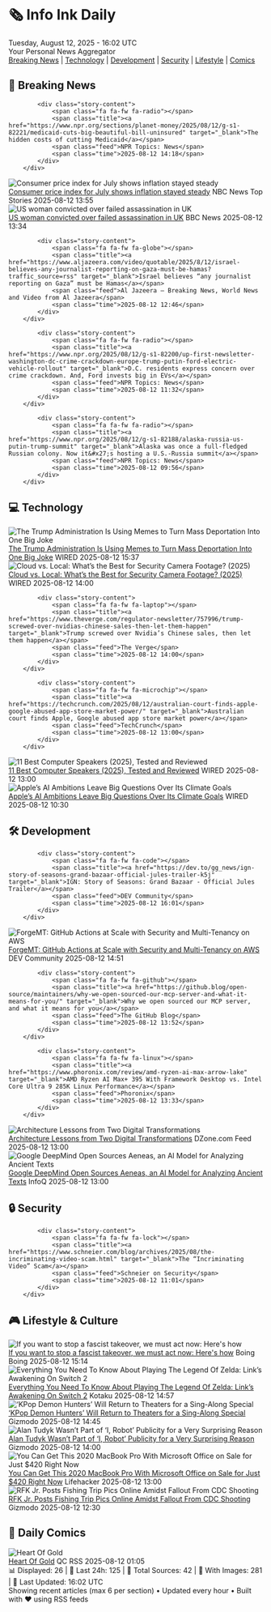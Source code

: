 <!-- Processing 54 RSS feeds at 2025-08-12 16:01:49 UTC -->
<!-- Processing: XKCD -->
<!-- Processing: Penny Arcade -->
<!-- Processing: Garfield -->
<!-- Processing: Cyanide & Happiness -->
<!-- Processing: Girl Genius -->
<!-- Processing: CNN Top Stories -->
<!-- Processing: CNN Breaking News -->
<!-- Processing: BBC World News -->
<!-- Processing: BBC Breaking News -->
<!-- Processing: NPR News -->
<!-- Processing: CBC News -->
<!-- Error processing https://rss.cbc.ca/lineup/topstories.xml: The read operation timed out -->
<!-- Processing: Reuters World News -->
<!-- Processing: Associated Press Breaking -->
<!-- Processing: WIRED -->
<!-- Processing: Slashdot -->
<!-- Processing: Lobsters Python -->
<!-- Processing: Dev.to -->
<!-- Processing: StackOverflow Blog -->
<!-- Processing: It's FOSS -->
<!-- Error processing https://itsfoss.com/rss/: The read operation timed out -->
<!-- Processing: DistroWatch -->
<!-- Processing: Linux.com -->
<!-- Processing: GitHub Blog -->
<!-- Processing: Coding Horror -->
<!-- Processing: Boing Boing -->
<!-- Processing: Krebs on Security -->
<!-- Generated 5 new posts out of 25 feeds processed -->
<div class="newspaper-header">
    <h1 class="newspaper-title">🗞️ Info Ink Daily</h1>
    <div class="newspaper-date">Tuesday, August 12, 2025 - 16:02 UTC</div>
    <div class="newspaper-subtitle">Your Personal News Aggregator</div>
</div>

<div class="newspaper-nav">
    <a href="#breaking">Breaking News</a> |
    <a href="#tech">Technology</a> |
    <a href="#dev">Development</a> |
    <a href="#security">Security</a> |
    <a href="#lifestyle">Lifestyle</a> |
    <a href="#webcomics">Comics</a>
</div>

<div class="news-section breaking-news" id="breaking">
<h2 class="section-header">🚨 Breaking News</h2>
<div class="stories-container">
<div class="story">
            
            <div class="story-content">
                <span class="fa fa-fw fa-radio"></span>
                <span class="title"><a href="https://www.npr.org/sections/planet-money/2025/08/12/g-s1-82221/medicaid-cuts-big-beautiful-bill-uninsured" target="_blank">The hidden costs of cutting Medicaid</a></span>
                <span class="feed">NPR Topics: News</span>
                <span class="time">2025-08-12 14:18</span>
            </div>
        </div>
<div class="story">
            <img src="https://media-cldnry.s-nbcnews.com/image/upload/t_fit_1500w/mpx/2704722219/2025_08/1755006918949_now_mnn_cpi_july_250812_1920x1080-dggqho.jpg" alt="Consumer price index for July shows inflation stayed steady" class="story-image" loading="lazy" onerror="this.style.display='none'">
            <div class="story-content">
                <span class="fa fa-fw fa-broadcast-tower"></span>
                <span class="title"><a href="https://www.nbcnews.com/now/video/consumer-price-index-for-july-shows-inflation-stayed-steady-244773957730" target="_blank">Consumer price index for July shows inflation stayed steady</a></span>
                <span class="feed">NBC News Top Stories</span>
                <span class="time">2025-08-12 13:55</span>
            </div>
        </div>
<div class="story">
            <img src="https://ichef.bbci.co.uk/ace/standard/240/cpsprodpb/27a7/live/f4edaad0-7779-11f0-b15a-09fa5f596b3a.jpg" alt="US woman convicted over failed assassination in UK" class="story-image" loading="lazy" onerror="this.style.display='none'">
            <div class="story-content">
                <span class="fa fa-fw fa-flag"></span>
                <span class="title"><a href="https://www.bbc.com/news/articles/c4gj87jxg78o?at_medium=RSS&at_campaign=rss" target="_blank">US woman convicted over failed assassination in UK</a></span>
                <span class="feed">BBC News</span>
                <span class="time">2025-08-12 13:34</span>
            </div>
        </div>
<div class="story">
            
            <div class="story-content">
                <span class="fa fa-fw fa-globe"></span>
                <span class="title"><a href="https://www.aljazeera.com/video/quotable/2025/8/12/israel-believes-any-journalist-reporting-on-gaza-must-be-hamas?traffic_source=rss" target="_blank">Israel believes “any journalist reporting on Gaza” must be Hamas</a></span>
                <span class="feed">Al Jazeera – Breaking News, World News and Video from Al Jazeera</span>
                <span class="time">2025-08-12 12:46</span>
            </div>
        </div>
<div class="story">
            
            <div class="story-content">
                <span class="fa fa-fw fa-radio"></span>
                <span class="title"><a href="https://www.npr.org/2025/08/12/g-s1-82200/up-first-newsletter-washington-dc-crime-crackdown-europe-trump-putin-ford-electric-vehicle-rollout" target="_blank">D.C. residents express concern over crime crackdown. And, Ford invests big in EVs</a></span>
                <span class="feed">NPR Topics: News</span>
                <span class="time">2025-08-12 11:32</span>
            </div>
        </div>
<div class="story">
            
            <div class="story-content">
                <span class="fa fa-fw fa-radio"></span>
                <span class="title"><a href="https://www.npr.org/2025/08/12/g-s1-82188/alaska-russia-us-putin-trump-summit" target="_blank">Alaska was once a full-fledged Russian colony. Now it&#x27;s hosting a U.S.-Russia summit</a></span>
                <span class="feed">NPR Topics: News</span>
                <span class="time">2025-08-12 09:56</span>
            </div>
        </div>
</div>
</div>
<div class="news-section tech-news" id="tech">
<h2 class="section-header">💻 Technology</h2>
<div class="stories-container">
<div class="story">
            <img src="https://media.wired.com/photos/68911edf5cf36cc42819acb5/master/pass/pol_dhs_getty.jpg" alt="The Trump Administration Is Using Memes to Turn Mass Deportation Into One Big Joke" class="story-image" loading="lazy" onerror="this.style.display='none'">
            <div class="story-content">
                <span class="fa fa-fw fa-bolt"></span>
                <span class="title"><a href="https://www.wired.com/story/trump-administration-dhs-white-house-deportations-meme/" target="_blank">The Trump Administration Is Using Memes to Turn Mass Deportation Into One Big Joke</a></span>
                <span class="feed">WIRED</span>
                <span class="time">2025-08-12 15:37</span>
            </div>
        </div>
<div class="story">
            <img src="https://media.wired.com/photos/689a48b3669b22c6f5bf4726/master/pass/Cloud%20vs.%20Local-%20What%E2%80%99s%20the%20Best%20for%20Security%20Camera%20Footage_.png" alt="Cloud vs. Local: What’s the Best for Security Camera Footage? (2025)" class="story-image" loading="lazy" onerror="this.style.display='none'">
            <div class="story-content">
                <span class="fa fa-fw fa-bolt"></span>
                <span class="title"><a href="https://www.wired.com/story/security-camera-video-cloud-vs-local-storage/" target="_blank">Cloud vs. Local: What’s the Best for Security Camera Footage? (2025)</a></span>
                <span class="feed">WIRED</span>
                <span class="time">2025-08-12 14:00</span>
            </div>
        </div>
<div class="story">
            
            <div class="story-content">
                <span class="fa fa-fw fa-laptop"></span>
                <span class="title"><a href="https://www.theverge.com/regulator-newsletter/757996/trump-screwed-over-nvidias-chinese-sales-then-let-them-happen" target="_blank">Trump screwed over Nvidia’s Chinese sales, then let them happen</a></span>
                <span class="feed">The Verge</span>
                <span class="time">2025-08-12 14:00</span>
            </div>
        </div>
<div class="story">
            
            <div class="story-content">
                <span class="fa fa-fw fa-microchip"></span>
                <span class="title"><a href="https://techcrunch.com/2025/08/12/australian-court-finds-apple-google-abused-app-store-market-power/" target="_blank">Australian court finds Apple, Google abused app store market power</a></span>
                <span class="feed">TechCrunch</span>
                <span class="time">2025-08-12 13:00</span>
            </div>
        </div>
<div class="story">
            <img src="https://media.wired.com/photos/689a7b940efdfe44ba1eb64b/master/pass/Best%20Computer%20Speakers.png" alt="11 Best Computer Speakers (2025), Tested and Reviewed" class="story-image" loading="lazy" onerror="this.style.display='none'">
            <div class="story-content">
                <span class="fa fa-fw fa-bolt"></span>
                <span class="title"><a href="https://www.wired.com/gallery/best-computer-speakers/" target="_blank">11 Best Computer Speakers (2025), Tested and Reviewed</a></span>
                <span class="feed">WIRED</span>
                <span class="time">2025-08-12 13:00</span>
            </div>
        </div>
<div class="story">
            <img src="https://media.wired.com/photos/687a8668c537c576e07c5474/master/pass/gear_apple_eco_policies.jpg" alt="Apple’s AI Ambitions Leave Big Questions Over Its Climate Goals" class="story-image" loading="lazy" onerror="this.style.display='none'">
            <div class="story-content">
                <span class="fa fa-fw fa-bolt"></span>
                <span class="title"><a href="https://www.wired.com/story/apples-ai-ambitions-leave-big-questions-over-its-climate-goals/" target="_blank">Apple’s AI Ambitions Leave Big Questions Over Its Climate Goals</a></span>
                <span class="feed">WIRED</span>
                <span class="time">2025-08-12 10:30</span>
            </div>
        </div>
</div>
</div>
<div class="news-section dev-news" id="dev">
<h2 class="section-header">🛠️ Development</h2>
<div class="stories-container">
<div class="story">
            
            <div class="story-content">
                <span class="fa fa-fw fa-code"></span>
                <span class="title"><a href="https://dev.to/gg_news/ign-story-of-seasons-grand-bazaar-official-jules-trailer-k5j" target="_blank">IGN: Story of Seasons: Grand Bazaar - Official Jules Trailer</a></span>
                <span class="feed">DEV Community</span>
                <span class="time">2025-08-12 16:01</span>
            </div>
        </div>
<div class="story">
            <img src="https://media2.dev.to/dynamic/image/width=800%2Cheight=%2Cfit=scale-down%2Cgravity=auto%2Cformat=auto/https%3A%2F%2Fdev-to-uploads.s3.amazonaws.com%2Fuploads%2Farticles%2F54l2gi8uus5v2cy6k27k.jpg" alt="ForgeMT: GitHub Actions at Scale with Security and Multi-Tenancy on AWS" class="story-image" loading="lazy" onerror="this.style.display='none'">
            <div class="story-content">
                <span class="fa fa-fw fa-code"></span>
                <span class="title"><a href="https://dev.to/edersonbrilhante/forgemt-github-actions-at-scale-with-security-and-multi-tenancy-on-aws-3no9" target="_blank">ForgeMT: GitHub Actions at Scale with Security and Multi-Tenancy on AWS</a></span>
                <span class="feed">DEV Community</span>
                <span class="time">2025-08-12 14:51</span>
            </div>
        </div>
<div class="story">
            
            <div class="story-content">
                <span class="fa fa-fw fa-github"></span>
                <span class="title"><a href="https://github.blog/open-source/maintainers/why-we-open-sourced-our-mcp-server-and-what-it-means-for-you/" target="_blank">Why we open sourced our MCP server, and what it means for you</a></span>
                <span class="feed">The GitHub Blog</span>
                <span class="time">2025-08-12 13:52</span>
            </div>
        </div>
<div class="story">
            
            <div class="story-content">
                <span class="fa fa-fw fa-linux"></span>
                <span class="title"><a href="https://www.phoronix.com/review/amd-ryzen-ai-max-arrow-lake" target="_blank">AMD Ryzen AI Max+ 395 With Framework Desktop vs. Intel Core Ultra 9 285K Linux Performance</a></span>
                <span class="feed">Phoronix</span>
                <span class="time">2025-08-12 13:33</span>
            </div>
        </div>
<div class="story">
            <img src="https://dz2cdn1.dzone.com/thumbnail?fid=18555679&w=600" alt="Architecture Lessons from Two Digital Transformations" class="story-image" loading="lazy" onerror="this.style.display='none'">
            <div class="story-content">
                <span class="fa fa-fw fa-newspaper"></span>
                <span class="title"><a href="https://dzone.com/articles/digital-transformation-success-failure-lessons" target="_blank">Architecture Lessons from Two Digital Transformations</a></span>
                <span class="feed">DZone.com Feed</span>
                <span class="time">2025-08-12 13:00</span>
            </div>
        </div>
<div class="story">
            <img src="https://res.infoq.com/news/2025/08/google-deepmind-aeneas/en/headerimage/generatedHeaderImage-1754655022642.jpg" alt="Google DeepMind Open Sources Aeneas, an AI Model for Analyzing Ancient Texts" class="story-image" loading="lazy" onerror="this.style.display='none'">
            <div class="story-content">
                <span class="fa fa-fw fa-info-circle"></span>
                <span class="title"><a href="https://www.infoq.com/news/2025/08/google-deepmind-aeneas/?utm_campaign=infoq_content&utm_source=infoq&utm_medium=feed&utm_term=global" target="_blank">Google DeepMind Open Sources Aeneas, an AI Model for Analyzing Ancient Texts</a></span>
                <span class="feed">InfoQ</span>
                <span class="time">2025-08-12 13:00</span>
            </div>
        </div>
</div>
</div>
<div class="news-section security-news" id="security">
<h2 class="section-header">🔒 Security</h2>
<div class="stories-container">
<div class="story">
            
            <div class="story-content">
                <span class="fa fa-fw fa-lock"></span>
                <span class="title"><a href="https://www.schneier.com/blog/archives/2025/08/the-incriminating-video-scam.html" target="_blank">The “Incriminating Video” Scam</a></span>
                <span class="feed">Schneier on Security</span>
                <span class="time">2025-08-12 11:01</span>
            </div>
        </div>
</div>
</div>
<div class="news-section lifestyle-news" id="lifestyle">
<h2 class="section-header">🎮 Lifestyle & Culture</h2>
<div class="stories-container">
<div class="story">
            <img src="https://i0.wp.com/boingboing.net/wp-content/uploads/2024/02/Emperor-Trump-1.webp?fit=1500%2C1000&amp;quality=55&amp;ssl=1" alt="If you want to stop a fascist takeover, we must act now: Here&#x27;s how" class="story-image" loading="lazy" onerror="this.style.display='none'">
            <div class="story-content">
                <span class="fa fa-fw fa-arrow-right"></span>
                <span class="title"><a href="https://boingboing.net/2025/08/12/if-you-want-to-stop-a-fascist-takeover-we-must-act-now-heres-how.html" target="_blank">If you want to stop a fascist takeover, we must act now: Here&#x27;s how</a></span>
                <span class="feed">Boing Boing</span>
                <span class="time">2025-08-12 15:14</span>
            </div>
        </div>
<div class="story">
            <img src="https://kotaku.com/app/uploads/2025/08/LINK.jpg" alt="Everything You Need To Know About Playing The Legend Of Zelda: Link’s Awakening On Switch 2" class="story-image" loading="lazy" onerror="this.style.display='none'">
            <div class="story-content">
                <span class="fa fa-fw fa-gamepad"></span>
                <span class="title"><a href="https://kotaku.com/switch-2-upgrade-links-awakening-zelda-fps-hdr-2000617165" target="_blank">Everything You Need To Know About Playing The Legend Of Zelda: Link’s Awakening On Switch 2</a></span>
                <span class="feed">Kotaku</span>
                <span class="time">2025-08-12 14:57</span>
            </div>
        </div>
<div class="story">
            <img src="https://gizmodo.com/app/uploads/2025/07/Kpop-Demon-Hunters-1.jpg" alt="‘KPop Demon Hunters’ Will Return to Theaters for a Sing-Along Special" class="story-image" loading="lazy" onerror="this.style.display='none'">
            <div class="story-content">
                <span class="fa fa-fw fa-computer"></span>
                <span class="title"><a href="https://gizmodo.com/kpop-demon-hunters-singalong-theater-release-tickets-netflix-2000641138" target="_blank">‘KPop Demon Hunters’ Will Return to Theaters for a Sing-Along Special</a></span>
                <span class="feed">Gizmodo</span>
                <span class="time">2025-08-12 14:45</span>
            </div>
        </div>
<div class="story">
            <img src="https://gizmodo.com/app/uploads/2025/08/I-Robot-movie.jpg" alt="Alan Tudyk Wasn’t Part of ‘I, Robot’ Publicity for a Very Surprising Reason" class="story-image" loading="lazy" onerror="this.style.display='none'">
            <div class="story-content">
                <span class="fa fa-fw fa-computer"></span>
                <span class="title"><a href="https://gizmodo.com/alan-tudyk-i-robot-will-smith-2000641646" target="_blank">Alan Tudyk Wasn’t Part of ‘I, Robot’ Publicity for a Very Surprising Reason</a></span>
                <span class="feed">Gizmodo</span>
                <span class="time">2025-08-12 14:00</span>
            </div>
        </div>
<div class="story">
            <img src="https://lifehacker.com/imagery/articles/01K1WENMNM9SXFBBR8YRQC0DME/hero-image.png" alt="You Can Get This 2020 MacBook Pro With Microsoft Office on Sale for Just $420 Right Now" class="story-image" loading="lazy" onerror="this.style.display='none'">
            <div class="story-content">
                <span class="fa fa-fw fa-life-ring"></span>
                <span class="title"><a href="https://lifehacker.com/tech/2020-macbook-pro-microsoft-office-2021-stacksocial-sale?utm_medium=RSS" target="_blank">You Can Get This 2020 MacBook Pro With Microsoft Office on Sale for Just $420 Right Now</a></span>
                <span class="feed">Lifehacker</span>
                <span class="time">2025-08-12 13:00</span>
            </div>
        </div>
<div class="story">
            <img src="https://gizmodo.com/app/uploads/2025/08/GettyImages-2225268507.jpg" alt="RFK Jr. Posts Fishing Trip Pics Online Amidst Fallout From CDC Shooting" class="story-image" loading="lazy" onerror="this.style.display='none'">
            <div class="story-content">
                <span class="fa fa-fw fa-computer"></span>
                <span class="title"><a href="https://gizmodo.com/rfk-jr-posts-fishing-trip-pics-online-amidst-fallout-from-cdc-shooting-2000641604" target="_blank">RFK Jr. Posts Fishing Trip Pics Online Amidst Fallout From CDC Shooting</a></span>
                <span class="feed">Gizmodo</span>
                <span class="time">2025-08-12 12:30</span>
            </div>
        </div>
</div>
</div>
<div class="news-section webcomics-section" id="webcomics">
<h2 class="section-header">🎨 Daily Comics</h2>
<div class="stories-container">
<div class="story">
            <img src="http://www.questionablecontent.net/comics/5633.png" alt="Heart Of Gold" class="story-image" loading="lazy" onerror="this.style.display='none'">
            <div class="story-content">
                <span class="fa fa-fw fa-music"></span>
                <span class="title"><a href="http://questionablecontent.net/view.php?comic=5633" target="_blank">Heart Of Gold</a></span>
                <span class="feed">QC RSS</span>
                <span class="time">2025-08-12 01:05</span>
            </div>
        </div>
</div>
</div>

<div class="newspaper-footer">
    <div class="stats">
        📊 Displayed: 26 | 📅 Last 24h: 125 | 📡 Total Sources: 42 | 📸 With Images: 281 |
        🔄 Last Updated: 16:02 UTC
    </div>
    <div class="footer-note">
        Showing recent articles (max 6 per section) • Updated every hour • Built with ❤️ using RSS feeds
    </div>
</div>
